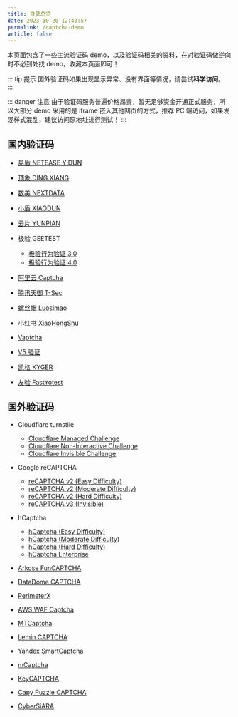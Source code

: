 ```yaml
---
title: 目录总览
date: 2023-10-20 12:40:57
permalink: /captcha-demo
article: false
---
```


本页面包含了一些主流验证码 demo，以及验证码相关的资料，在对验证码做逆向时不必到处找 demo，收藏本页面即可！

::: tip 提示
国外验证码如果出现显示异常、没有界面等情况，请尝试**科学访问**。
:::

::: danger 注意
由于验证码服务普遍价格昂贵，暂无足够资金开通正式服务，所以大部分 demo 采用的是 iframe 嵌入其他网页的方式，推荐 PC 端访问，如果发现样式混乱，建议访问原地址进行测试！
:::


## 国内验证码

- [易盾 NETEASE YIDUN](/captcha-demo/yidun/)
- [顶象 DING XIANG](/captcha-demo/dingxiang/)
- [数美 NEXTDATA](/captcha-demo/shumei/)
- [小盾 XIAODUN](/captcha-demo/xiaodun/)
- [云片 YUNPIAN](/captcha-demo/yunpian/)

- 极验 GEETEST
    - [极验行为验证 3.0](/captcha-demo/geetest-v3/)
    - [极验行为验证 4.0](/captcha-demo/geetest-v4/)

- [阿里云 Captcha](/captcha-demo/aliyun/)
- [腾讯天御 T-Sec](/captcha-demo/tencent/)
- [螺丝帽 Luosimao](/captcha-demo/luosimao/)
- [小红书 XiaoHongShu](/captcha-demo/xiaohongshu/)
- [Vaptcha](/captcha-demo/vaptcha/)
- [V5 验证](/captcha-demo/verify5/)
- [凯格 KYGER](/captcha-demo/kgcaptcha/)
- [友验 FastYotest](/captcha-demo/fastyotest/)

## 国外验证码

- Cloudflare turnstile
    - [Cloudflare Managed Challenge](/captcha-demo/cloudflare-managed/)
    - [Cloudflare Non-Interactive Challenge](/captcha-demo/cloudflare-non-interactive/)
    - [Cloudflare Invisible Challenge](/captcha-demo/cloudflare-invisible/)

- Google reCAPTCHA
    - [reCAPTCHA v2 (Easy Difficulty)](/captcha-demo/recaptcha-v2-easy/)
    - [reCAPTCHA v2 (Moderate Difficulty)](/captcha-demo/recaptcha-v2-moderate/)
    - [reCAPTCHA v2 (Hard Difficulty)](/captcha-demo/recaptcha-v2-hard/)
    - [reCAPTCHA v3 (Invisible)](/captcha-demo/recaptcha-v3-invisible/)

- hCaptcha
    - [hCaptcha (Easy Difficulty)](/captcha-demo/hcaptcha-easy/)
    - [hCaptcha (Moderate Difficulty)](/captcha-demo/hcaptcha-moderate/)
    - [hCaptcha (Hard Difficulty)](/captcha-demo/hcaptcha-hard/)
    - [hCaptcha Enterprise](/captcha-demo/hcaptcha-enterprise/)

- [Arkose FunCAPTCHA](/captcha-demo/funcaptcha/)
- [DataDome CAPTCHA](/captcha-demo/datadome/)
- [PerimeterX](/captcha-demo/perimeterx/)
- [AWS WAF Captcha](/captcha-demo/aws/)
- [MTCaptcha](/captcha-demo/mtcaptcha/)
- [Lemin CAPTCHA](/captcha-demo/lemin/)
- [Yandex SmartCaptcha](/captcha-demo/yandex/)
- [mCaptcha](/captcha-demo/mcaptcha/)
- [KeyCAPTCHA](/captcha-demo/keycaptcha/)
- [Capy Puzzle CAPTCHA](/captcha-demo/capy-puzzle/)
- [CyberSiARA](/captcha-demo/cybersiara/)
